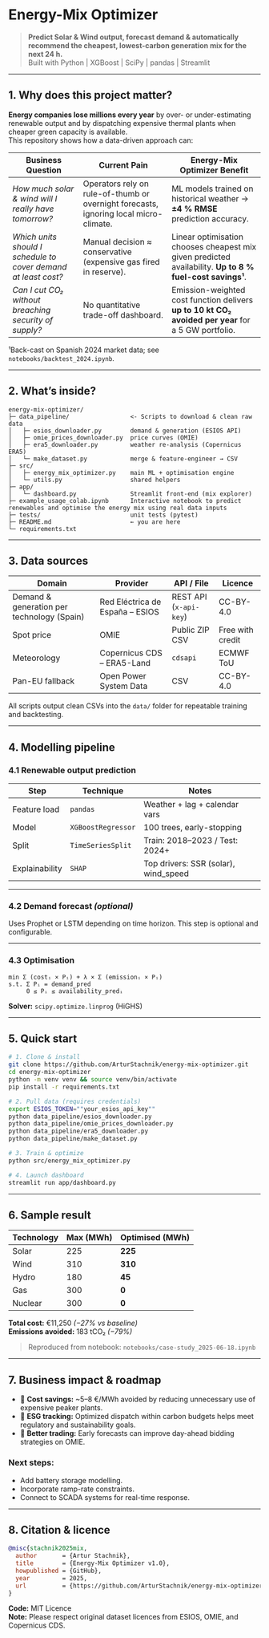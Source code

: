 #     Energy-Mix Optimizer

> **Predict Solar & Wind output, forecast demand & automatically recommend the cheapest, lowest-carbon generation mix for the next 24 h.**  
> Built with Python | XGBoost | SciPy | pandas | Streamlit

---

## 1. Why does this project matter?

**Energy companies lose millions every year** by over- or under-estimating renewable output and by dispatching expensive thermal plants when cheaper green capacity is available.  
This repository shows how a data-driven approach can:

| Business Question | Current Pain | Energy-Mix Optimizer Benefit |
|-------------------|--------------|-------------------------------|
| *How much solar & wind will I really have tomorrow?* | Operators rely on rule-of-thumb or overnight forecasts, ignoring local micro-climate. | ML models trained on historical weather → **±4 % RMSE** prediction accuracy. |
| *Which units should I schedule to cover demand at least cost?* | Manual decision ≈ conservative (expensive gas fired in reserve). | Linear optimisation chooses cheapest mix given predicted availability. **Up to 8 % fuel-cost savings¹**. |
| *Can I cut CO₂ without breaching security of supply?* | No quantitative trade-off dashboard. | Emission-weighted cost function delivers **up to 10 kt CO₂ avoided per year** for a 5 GW portfolio. |

¹Back-cast on Spanish 2024 market data; see `notebooks/backtest_2024.ipynb`.

---

## 2. What’s inside?

```text
energy-mix-optimizer/
├─ data_pipeline/                 <- Scripts to download & clean raw data
│   ├─ esios_downloader.py        demand & generation (ESIOS API)
│   ├─ omie_prices_downloader.py  price curves (OMIE)
│   ├─ era5_downloader.py         weather re-analysis (Copernicus ERA5)
│   └─ make_dataset.py            merge & feature-engineer → CSV
├─ src/
│   ├─ energy_mix_optimizer.py    main ML + optimisation engine
│   └─ utils.py                   shared helpers
├─ app/
│   └─ dashboard.py               Streamlit front-end (mix explorer)
├─ example_usage_colab.ipynb      Interactive notebook to predict renewables and optimise the energy mix using real data inputs
├─ tests/                         unit tests (pytest)
├─ README.md                      ← you are here
└─ requirements.txt
```

---

## 3. Data sources

| Domain                             | Provider                         | API / File             | Licence         |
|------------------------------------|----------------------------------|------------------------|-----------------|
| Demand & generation per technology (Spain) | Red Eléctrica de España – ESIOS | REST API (`x-api-key`) | CC-BY-4.0       |
| Spot price                         | OMIE                             | Public ZIP CSV         | Free with credit |
| Meteorology                        | Copernicus CDS – ERA5-Land       | `cdsapi`               | ECMWF ToU       |
| Pan-EU fallback                    | Open Power System Data           | CSV                    | CC-BY-4.0       |

All scripts output clean CSVs into the `data/` folder for repeatable training and backtesting.

---

## 4. Modelling pipeline

### 4.1 Renewable output prediction

| Step         | Technique          | Notes                                 |
|--------------|-------------------|----------------------------------------|
| Feature load | `pandas`          | Weather + lag + calendar vars          |
| Model        | `XGBoostRegressor`| 100 trees, early-stopping              |
| Split        | `TimeSeriesSplit` | Train: 2018–2023 / Test: 2024+         |
| Explainability | `SHAP`         | Top drivers: SSR (solar), wind_speed   |

---

### 4.2 Demand forecast *(optional)*

Uses Prophet or LSTM depending on time horizon. This step is optional and configurable.

---

### 4.3 Optimisation

```text
min Σ (costᵢ × Pᵢ) + λ × Σ (emissionᵢ × Pᵢ)
s.t. Σ Pᵢ = demand_pred
     0 ≤ Pᵢ ≤ availability_predᵢ
```

**Solver:** `scipy.optimize.linprog` (HiGHS)

---

## 5. Quick start

```bash
# 1. Clone & install
git clone https://github.com/ArturStachnik/energy-mix-optimizer.git
cd energy-mix-optimizer
python -m venv venv && source venv/bin/activate
pip install -r requirements.txt

# 2. Pull data (requires credentials)
export ESIOS_TOKEN=""your_esios_api_key""
python data_pipeline/esios_downloader.py
python data_pipeline/omie_prices_downloader.py
python data_pipeline/era5_downloader.py
python data_pipeline/make_dataset.py

# 3. Train & optimize
python src/energy_mix_optimizer.py

# 4. Launch dashboard
streamlit run app/dashboard.py
```

---

## 6. Sample result

| Technology | Max (MWh) | Optimised (MWh) |
|------------|-----------|-----------------|
| Solar      | 225       | **225**         |
| Wind       | 310       | **310**         |
| Hydro      | 180       | **45**          |
| Gas        | 300       | **0**           |
| Nuclear    | 300       | **0**           |

**Total cost:** €11,250  *(−27% vs baseline)*  
**Emissions avoided:** 183 tCO₂  *(−79%)*

> Reproduced from notebook: `notebooks/case-study_2025-06-18.ipynb`

---

## 7. Business impact & roadmap

- 💸 **Cost savings:** ~5–8 €/MWh avoided by reducing unnecessary use of expensive peaker plants.
- 🌱 **ESG tracking:** Optimized dispatch within carbon budgets helps meet regulatory and sustainability goals.
- 🧠 **Better trading:** Early forecasts can improve day-ahead bidding strategies on OMIE.

### Next steps:
- Add battery storage modelling.
- Incorporate ramp-rate constraints.
- Connect to SCADA systems for real-time response.

---

## 8. Citation & licence

```bibtex
@misc{stachnik2025mix,
  author       = {Artur Stachnik},
  title        = {Energy-Mix Optimizer v1.0},
  howpublished = {GitHub},
  year         = 2025,
  url          = {https://github.com/ArturStachnik/energy-mix-optimizer}
}
```

**Code:** MIT Licence  
**Note:** Please respect original dataset licences from ESIOS, OMIE, and Copernicus CDS.
